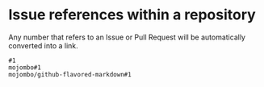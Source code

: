 # Issue references within a repository

Any number that refers to an Issue or Pull Request will be automatically converted into a link.

    #1
    mojombo#1
    mojombo/github-flavored-markdown#1


